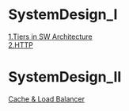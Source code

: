 # SystemDesign_I
[1.Tiers in SW Architecture](https://github.com/minchjung/SystemDesign/wiki/Tiers-in-Software-Architecture)  
[2.HTTP](https://github.com/minchjung/SystemDesign/wiki/HTTP)  
# SystemDesign_II
[Cache & Load Balancer](https://github.com/minchjung/SystemDesign/wiki/2.-Cache-&-Load-Balancer)  
